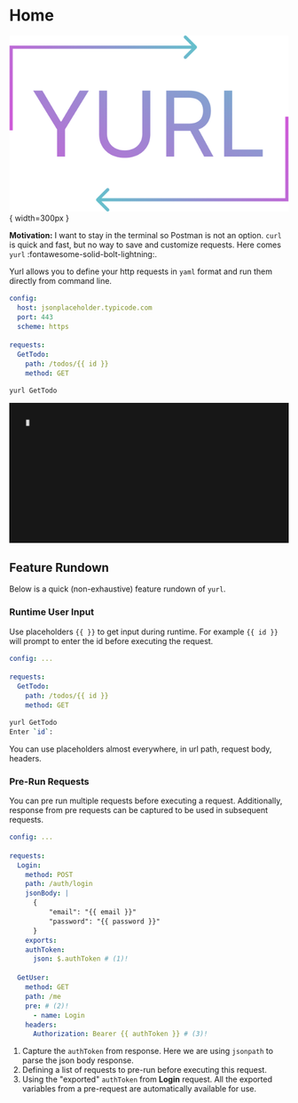 # Home

![](media/yurl-icon.png){ width=300px  }

**Motivation:** I want to stay in the terminal so Postman is not an option. `curl` is quick and fast, but no way to save and customize requests. Here comes `yurl` :fontawesome-solid-bolt-lightning:.

Yurl allows you to define your http requests in `yaml` format and run them directly from command line.

```yaml title="http.yaml"
config:
  host: jsonplaceholder.typicode.com
  port: 443
  scheme: https

requests:
  GetTodo:
    path: /todos/{{ id }}
    method: GET
```

```bash title="bash" linenums="0"
yurl GetTodo
```

![Basic Example](./media/example-basic.gif)

## Feature Rundown

Below is a quick (non-exhaustive) feature rundown of `yurl`.

### Runtime User Input

Use placeholders `{{ }}` to get input during runtime. For example `{{ id }}` will prompt to enter the id before executing the request.

```yaml title="http.yaml"
config: ...

requests:
  GetTodo:
    path: /todos/{{ id }}
    method: GET
```

```bash linenums="0"
yurl GetTodo
Enter `id`:
```

You can use placeholders almost everywhere, in url path, request body, headers.

### Pre-Run Requests

You can pre run multiple requests before executing a request. Additionally, response from pre requests can be captured to be used in subsequent requests.

```yaml title="http.yaml"
config: ...

requests:
  Login:
    method: POST
    path: /auth/login
    jsonBody: |
      {
          "email": "{{ email }}"
          "password": "{{ password }}"
      }
    exports:
    authToken:
      json: $.authToken # (1)!

  GetUser:
    method: GET
    path: /me
    pre: # (2)!
      - name: Login
    headers:
      Authorization: Bearer {{ authToken }} # (3)!
```

1. Capture the `authToken` from response. Here we are using `jsonpath` to parse the json body response.
2. Defining a list of requests to pre-run before executing this request.
3. Using the "exported" `authToken` from **Login** request. All the exported variables from a pre-request are automatically available for use.
